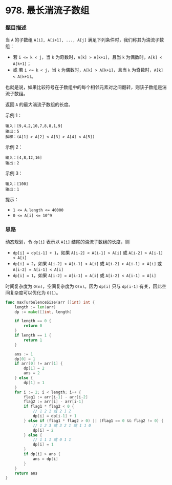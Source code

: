 # 978. 最长湍流子数组

### 题目描述

当 `A` 的子数组 `A[i], A[i+1], ..., A[j]` 满足下列条件时，我们称其为湍流子数组：

- 若 `i <= k < j`，当 `k` 为奇数时，`A[k] > A[k+1]`，且当 `k` 为偶数时，`A[k] < A[k+1]`；
- 或 若 `i <= k < j`，当 `k` 为偶数时，`A[k] > A[k+1]`，且当 `k` 为奇数时，`A[k] < A[k+1]`。

也就是说，如果比较符号在子数组中的每个相邻元素对之间翻转，则该子数组是湍流子数组。

返回 `A` 的最大湍流子数组的长度。

示例 1：

```
输入：[9,4,2,10,7,8,8,1,9]
输出：5
解释：(A[1] > A[2] < A[3] > A[4] < A[5])
```

示例 2：

```
输入：[4,8,12,16]
输出：2
```

示例 3：

```
输入：[100]
输出：1
```

提示：

- `1 <= A.length <= 40000`
- `0 <= A[i] <= 10^9`


### 思路

动态规划，令 `dp[i]` 表示以 `A[i]` 结尾的湍流子数组的长度，则

- `dp[i] = dp[i-1] + 1`，如果 `A[i-2] < A[i-1] > A[i]` 或 `A[i-2] > A[i-1] < A[i]`
- `dp[i] = 2`，如果 `A[i-2] < A[i-1] < A[i]` 或 `A[i-2] > A[i-1] > A[i]` 或 `A[i-2] = A[i-1] < A[i]`
- `dp[i] = 1`，如果 `A[i-2] = A[i-1] = A[i]` 或 `A[i-2] < A[i-1] = A[i]`

时间复杂度为 `O(n)`，空间复杂度为 `O(n)`。因为 `dp[i]` 只与 `dp[i-1]` 有关，因此空间复杂度可以优化为 `O(1)`。

```go
func maxTurbulenceSize(arr []int) int {
    length := len(arr)
    dp := make([]int, length)

    if length == 0 {
        return 0
    }
    if length == 1 {
        return 1
    }

    ans := 1
    dp[0] = 1
    if arr[0] != arr[1] {
        dp[1] = 2
        ans = 2
    } else {
        dp[1] = 1
    }
    for i := 2; i < length; i++ {
        flag1 := arr[i-1] - arr[i-2]
        flag2 := arr[i] - arr[i-1]
        if flag1 * flag2 < 0 {
            // 1 2 1 或 2 1 2
            dp[i] = dp[i-1] + 1
        } else if (flag1 * flag2 > 0) || (flag1 == 0 && flag2 != 0) {
            // 1 2 3 或 3 2 1 或 1 1 0
            dp[i] = 2
        } else {
            // 1 1 1 或 0 1 1
            dp[i] = 1
        }
        if dp[i] > ans {
            ans = dp[i]
        }
    }
    return ans
}
```